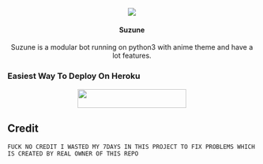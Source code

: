 <p align="center">
  <img src="https://telegra.ph/file/83db5cd9a348b1f90c4fd.jpg">
</p>

<h4><p align="center">Suzune</p></h4>

<p align="center">Suzune is a modular bot running on python3 with anime theme and have a lot features.</p>

### Easiest Way To Deploy On Heroku 

<p align="center"><a href="https://heroku.com/deploy?template=https://github.com/ZenitsuPrjkt/Emilia"> <img src="https://img.shields.io/badge/Deploy%20To%20Heroku-blue?style=for-the-badge&logo=heroku" width="220" height="38.45"/></a></p>

## Credit 
    FUCK NO CREDIT I WASTED MY 7DAYS IN THIS PROJECT TO FIX PROBLEMS WHICH IS CREATED BY REAL OWNER OF THIS REPO

